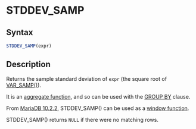 # STDDEV_SAMP

## Syntax

```sql
STDDEV_SAMP(expr)
```

## Description

Returns the sample standard deviation of `expr` (the square root of [VAR_SAMP()](/built-in-functions/aggregate-functions/var_samp/)).

It is an [aggregate function](/built-in-functions/aggregate-functions/), and so can be used with the [GROUP BY](/sql-statements-structure/sql-statements/data-manipulation/selecting-data/group-by/) clause.

From [MariaDB 10.2.2](/kb/en/mariadb-1022-release-notes/), STDDEV_SAMP() can be used as a [window function](/built-in-functions/special-functions/window-functions/).

STDDEV_SAMP() returns `NULL` if there were no matching rows.